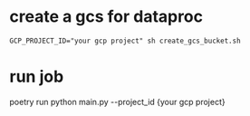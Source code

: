 # create a gcs for dataproc
```
GCP_PROJECT_ID="your gcp project" sh create_gcs_bucket.sh
```

# run job
poetry run python main.py --project_id {your gcp project}